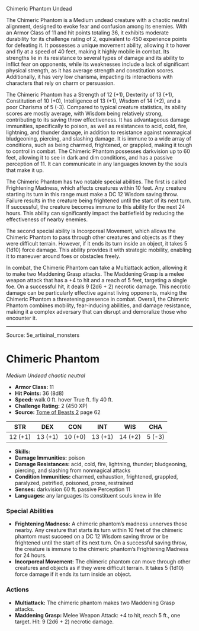 <MonsterName/>Chimeric Phantom</MonsterName>
<CreatureType/>Undead</CreatureType>

<summary>The Chimeric Phantom is a Medium undead creature with a chaotic neutral alignment, designed to evoke fear and confusion among its enemies. With an Armor Class of 11 and hit points totaling 36, it exhibits moderate durability for its challenge rating of 2, equivalent to 450 experience points for defeating it. It possesses a unique movement ability, allowing it to hover and fly at a speed of 40 feet, making it highly mobile in combat. Its strengths lie in its resistance to several types of damage and its ability to inflict fear on opponents, while its weaknesses include a lack of significant physical strength, as it has average strength and constitution scores. Additionally, it has very low charisma, impacting its interactions with characters that rely on charm or persuasion. </summary>

<detail>

The Chimeric Phantom has a Strength of 12 (+1), Dexterity of 13 (+1), Constitution of 10 (+0), Intelligence of 13 (+1), Wisdom of 14 (+2), and a poor Charisma of 5 (-3). Compared to typical creature statistics, its ability scores are mostly average, with Wisdom being relatively strong, contributing to its saving throw effectiveness. It has advantageous damage immunities, specifically to poison, as well as resistances to acid, cold, fire, lightning, and thunder damage, in addition to resistance against nonmagical bludgeoning, piercing, and slashing damage. It is immune to a wide array of conditions, such as being charmed, frightened, or grappled, making it tough to control in combat. The Chimeric Phantom possesses darkvision up to 60 feet, allowing it to see in dark and dim conditions, and has a passive perception of 11. It can communicate in any languages known by the souls that make it up.

The Chimeric Phantom has two notable special abilities. The first is called Frightening Madness, which affects creatures within 10 feet. Any creature starting its turn in this range must make a DC 12 Wisdom saving throw. Failure results in the creature being frightened until the start of its next turn. If successful, the creature becomes immune to this ability for the next 24 hours. This ability can significantly impact the battlefield by reducing the effectiveness of nearby enemies. 

The second special ability is Incorporeal Movement, which allows the Chimeric Phantom to pass through other creatures and objects as if they were difficult terrain. However, if it ends its turn inside an object, it takes 5 (1d10) force damage. This ability provides it with strategic mobility, enabling it to maneuver around foes or obstacles freely.

In combat, the Chimeric Phantom can take a Multiattack action, allowing it to make two Maddening Grasp attacks. The Maddening Grasp is a melee weapon attack that has a +4 to hit and a reach of 5 feet, targeting a single foe. On a successful hit, it deals 9 (2d6 + 2) necrotic damage. This necrotic damage can be particularly effective against living opponents, making the Chimeric Phantom a threatening presence in combat. Overall, the Chimeric Phantom combines mobility, fear-inducing abilities, and damage resistance, making it a complex adversary that can disrupt and demoralize those who encounter it.</detail>



---

Source: 5e_artisinal_monsters

# Chimeric Phantom

*Medium* *Undead* *chaotic neutral*

- **Armor Class:** 11
- **Hit Points:** 36 (8d8)
- **Speed:** walk 0 ft. hover True ft. fly 40 ft.
- **Challenge Rating:** 2 (450 XP)
- **Source:** [Tome of Beasts 2](https://koboldpress.com/kpstore/product/tome-of-beasts-2-for-5th-edition) page 62

| STR | DEX | CON | INT | WIS | CHA |
| --- | --- | --- | --- | --- | --- |
| 12 (+1) | 13 (+1) | 10 (+0) | 13 (+1) | 14 (+2) | 5 (-3) |

- **Skills:** 
- **Damage Immunities:** poison
- **Damage Resistances:** acid, cold, fire, lightning, thunder; bludgeoning, piercing, and slashing from nonmagical attacks
- **Condition Immunities:** charmed, exhaustion, frightened, grappled, paralyzed, petrified, poisoned, prone, restrained
- **Senses:** darkvision 60 ft. passive Perception 11
- **Languages:** any languages its constituent souls knew in life

### Special Abilities

- **Frightening Madness:** A chimeric phantom’s madness unnerves those nearby. Any creature that starts its turn within 10 feet of the chimeric phantom must succeed on a DC 12 Wisdom saving throw or be frightened until the start of its next turn. On a successful saving throw, the creature is immune to the chimeric phantom’s Frightening Madness for 24 hours.
- **Incorporeal Movement:** The chimeric phantom can move through other creatures and objects as if they were difficult terrain. It takes 5 (1d10) force damage if it ends its turn inside an object.

### Actions

- **Multiattack:** The chimeric phantom makes two Maddening Grasp attacks.
- **Maddening Grasp:** Melee Weapon Attack: +4 to hit, reach 5 ft., one target. Hit: 9 (2d6 + 2) necrotic damage.




